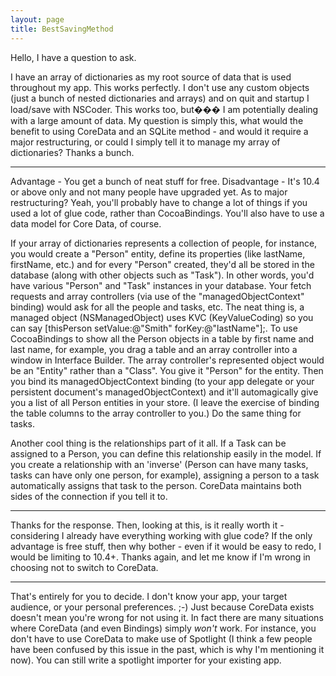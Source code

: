 ```yaml
---
layout: page
title: BestSavingMethod
---
```


Hello, I have a question to ask.

I have an array of dictionaries as my root source of data that is used throughout my app.  This works perfectly.  I don't use any custom objects (just a bunch of nested dictionaries and arrays) and on quit and startup I load/save with NSCoder.  This works too, but��� I am potentially dealing with a large amount of data.  My question is simply this, what would the benefit to using CoreData and an SQLite method - and would it require a major restructuring, or could I simply tell it to manage my array of dictionaries?  Thanks a bunch.

----

Advantage - You get a bunch of neat stuff for free. Disadvantage - It's 10.4 or above only and not many people have upgraded yet. As to major restructuring? Yeah, you'll probably have to change a lot of things if you used a lot of glue code, rather than CocoaBindings. You'll also have to use a data model for Core Data, of course. 

If your array of dictionaries represents a collection of people, for instance, you would create a "Person" entity, define its properties (like lastName, firstName, etc.) and for every "Person" created, they'd all be stored in the database (along with other objects such as "Task"). In other words, you'd have various "Person" and "Task" instances in your database. Your fetch requests and array controllers (via use of the "managedObjectContext" binding) would ask for all the people and tasks, etc. The neat thing is, a managed object (NSManagedObject) uses KVC (KeyValueCoding) so you can say     [thisPerson setValue:@"Smith" forKey:@"lastName"];. To use  CocoaBindings to show all the Person objects in a table by first name and last name, for example, you drag a table and an array controller into a window in Interface Builder. The array controller's represented object would be an "Entity" rather than a "Class". You give it "Person" for the entity. Then you bind its managedObjectContext binding (to your app delegate or your persistent document's managedObjectContext) and it'll automagically give you a list of all Person entities in your store. (I leave the exercise of binding the table columns to the array controller to you.) Do the same thing for tasks.

Another cool thing is the relationships part of it all. If a Task can be assigned to a Person, you can define this relationship easily in the model. If you create a relationship with an 'inverse' (Person can have many tasks, tasks can have only one person, for example), assigning a person to a task automatically assigns that task to the person. CoreData maintains both sides of the connection if you tell it to.

----

Thanks for the response.  Then, looking at this, is it really worth it - considering I already have everything working with glue code?  If the only advantage is free stuff, then why bother - even if it would be easy to redo, I would be limiting to 10.4+.  Thanks again, and let me know if I'm wrong in choosing not to switch to CoreData.

----

That's entirely for you to decide. I don't know your app, your target audience, or your personal preferences. ;-) Just because CoreData exists doesn't mean you're wrong for not using it. In fact there are many situations where CoreData (and even Bindings) simply *won't* work. For instance, you don't have to use CoreData to make use of Spotlight (I think a few people have been confused by this issue in the past, which is why I'm mentioning it now). You can still write a spotlight importer for your existing app.


